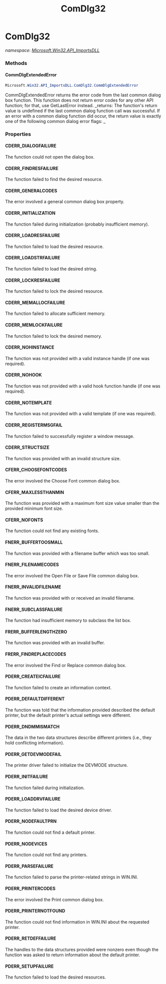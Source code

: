 ﻿---
title: ComDlg32
---

# ComDlg32
_namespace: [Microsoft.Win32.API_ImportsDLL](N-Microsoft.Win32.API_ImportsDLL.html)_



### Methods

#### CommDlgExtendedError
```csharp
Microsoft.Win32.API_ImportsDLL.ComDlg32.CommDlgExtendedError
```
CommDlgExtendedError returns the error code from the last common dialog box function. This function does not return error codes for any other API function; for that, use GetLastError instead.
_returns: 
 The function's return value is undefined if the last common
 dialog function call was successful. If an error with a common dialog function did occur, the return value is exactly one of the
 following common dialog error flags: 
 _



### Properties

#### CDERR_DIALOGFAILURE
The function could not open the dialog box.
#### CDERR_FINDRESFAILURE
The function failed to find the desired resource.
#### CDERR_GENERALCODES
The error involved a general common dialog box property.
#### CDERR_INITIALIZATION
The function failed during initialization (probably insufficient memory).
#### CDERR_LOADRESFAILURE
The function failed to load the desired resource.
#### CDERR_LOADSTRFAILURE
The function failed to load the desired string.
#### CDERR_LOCKRESFAILURE
The function failed to lock the desired resource.
#### CDERR_MEMALLOCFAILURE
The function failed to allocate sufficient memory.
#### CDERR_MEMLOCKFAILURE
The function failed to lock the desired memory.
#### CDERR_NOHINSTANCE
The function was not provided with a valid instance handle (if one was required).
#### CDERR_NOHOOK
The function was not provided with a valid hook function handle (if one was required).
#### CDERR_NOTEMPLATE
The function was not provided with a valid template (if one was required).
#### CDERR_REGISTERMSGFAIL
The function failed to successfully register a window message.
#### CDERR_STRUCTSIZE
The function was provided with an invalid structure size.
#### CFERR_CHOOSEFONTCODES
The error involved the Choose Font common dialog box.
#### CFERR_MAXLESSTHANMIN
The function was provided with a maximum font size value smaller than the provided minimum font size.
#### CFERR_NOFONTS
The function could not find any existing fonts.
#### FNERR_BUFFERTOOSMALL
The function was provided with a filename buffer which was too small.
#### FNERR_FILENAMECODES
The error involved the Open File or Save File common dialog box.
#### FNERR_INVALIDFILENAME
The function was provided with or received an invalid filename.
#### FNERR_SUBCLASSFAILURE
The function had insufficient memory to subclass the list box.
#### FRERR_BUFFERLENGTHZERO
The function was provided with an invalid buffer.
#### FRERR_FINDREPLACECODES
The error involved the Find or Replace common dialog box.
#### PDERR_CREATEICFAILURE
The function failed to create an information context.
#### PDERR_DEFAULTDIFFERENT
The function was told that the information provided described the default printer, but the default printer's actual settings were
 different.
#### PDERR_DNDMMISMATCH
The data in the two data structures describe different printers (i.e., they hold conflicting information).
#### PDERR_GETDEVMODEFAIL
The printer driver failed to initialize the DEVMODE structure.
#### PDERR_INITFAILURE
The function failed during initialization.
#### PDERR_LOADDRVFAILURE
The function failed to load the desired device driver.
#### PDERR_NODEFAULTPRN
The function could not find a default printer.
#### PDERR_NODEVICES
The function could not find any printers.
#### PDERR_PARSEFAILURE
The function failed to parse the printer-related strings in WIN.INI.
#### PDERR_PRINTERCODES
The error involved the Print common dialog box.
#### PDERR_PRINTERNOTFOUND
The function could not find information in WIN.INI about the requested printer.
#### PDERR_RETDEFFAILURE
The handles to the data structures provided were nonzero even though the function was asked to return information about
 the default printer.
#### PDERR_SETUPFAILURE
The function failed to load the desired resources.

